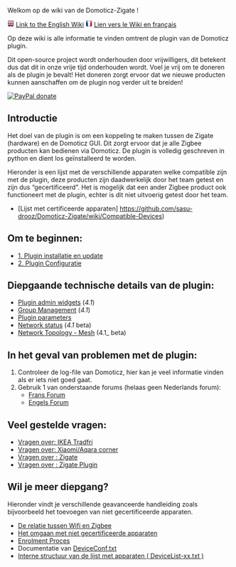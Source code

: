 Welkom op de wiki van de Domoticz-Zigate !

<a href=en-eng/Home.md><img src="Images/flag_uk.png" width="15" height="15"></a> [Link to the English Wiki](../en-eng/Home.md) <a href=fr-fr/Home.md><img src="../Images/flag_france.png" width="15" height="15"></a> [Lien vers le Wiki en français](../fr-fr/Home.md) 

Op deze wiki is alle informatie te vinden omtrent de plugin van de Domoticz plugin.

Dit open-source project wordt onderhouden door vrijwilligers, dit betekent dus dat dit in onze vrije tijd onderhouden wordt. Voel je vrij om te doneren als de plugin je bevalt! Het doneren zorgt ervoor dat we nieuwe producten kunnen aanschaffen om de plugin nog verder uit te breiden!

[![PayPal donate](https://camo.githubusercontent.com/d5d24e33e2f4b6fe53987419a21b203c03789a8f/68747470733a2f2f696d672e736869656c64732e696f2f62616467652f446f6e6174652d50617950616c2d677265656e2e737667)](https://paypal.me/pipiche)

## Introductie
Het doel van de plugin is om een koppeling te maken tussen de Zigate (hardware) en de Domoticz GUI. Dit zorgt ervoor dat je alle Zigbee producten kan bedienen via Domoticz. De plugin is volledig geschreven in python en dient los geïnstalleerd te worden.

Hieronder is een lijst met de verschillende apparaten welke compatible zijn met de plugin, deze producten zijn daadwerkelijk door het team getest en zijn dus “gecertificeerd”. Het is mogelijk dat een ander Zigbee product ook functioneert met de plugin, echter is dit niet uitvoerig getest door het team.
* [Lijst met certificeerde apparaten] https://github.com/sasu-drooz/Domoticz-Zigate/wiki/Compatible-Devices)

## Om te beginnen:
* [1. Plugin installatie en update](https://github.com/sasu-drooz/Domoticz-Zigate/wiki/Plugin-Installation)
* [2. Plugin Configuratie](https://github.com/sasu-drooz/Domoticz-Zigate/wiki/Plugin-Configuration)

## Diepgaande technische details van de plugin:

* [Plugin admin widgets](https://github.com/sasu-drooz/Domoticz-Zigate/wiki/Plugin-Administration) (_4.1_)
* [Group Management](https://github.com/sasu-drooz/Domoticz-Zigate/wiki/Group-Management) (_4.1_)
* [Plugin parameters](https://github.com/sasu-drooz/Domoticz-Zigate/wiki/PluginConf.txt)
* [Network status](https://github.com/sasu-drooz/Domoticz-Zigate/wiki/Network-Status) (_4.1_ beta)
* [Network Topology - Mesh](https://github.com/sasu-drooz/Domoticz-Zigate/wiki/Network-Topology---LQI-report) (4.1_ beta)

## In het geval van problemen met de plugin:

1. Controleer de log-file van Domoticz, hier kan je veel informatie vinden als er iets niet goed gaat.
2. Gebruik 1 van onderstaande forums (helaas geen Nederlands forum):
   * [Frans Forum](https://easydomoticz.com/forum/viewforum.php?f=28)
   * [Engels Forum](https://www.domoticz.com/forum/viewforum.php?f=68)


##
## Veel gestelde vragen:
* [Vragen over: IKEA Tradfri](https://github.com/sasu-drooz/Domoticz-Zigate/wiki/IKEA-Tradfri-corner)
* [Vragen over: Xiaomi/Aqara corner](https://github.com/sasu-drooz/Domoticz-Zigate/wiki/Xiaomi-Corner)
* [Vragen over : Zigate](https://github.com/sasu-drooz/Domoticz-Zigate/wiki/Zigate-FAQ)
* [Vragen over : Zigate Plugin](https://github.com/sasu-drooz/Domoticz-Zigate/wiki/Zigate-Plugin-FAQ)

## Wil je meer diepgang?
Hieronder vindt je verschillende geavanceerde handleiding zoals bijvoorbeeld het toevoegen van niet gecertificeerde apparaten.
* [De relatie tussen Wifi en Zigbee](https://github.com/sasu-drooz/Domoticz-Zigate/wiki/Co-existence-of-IEEE-802.15.4-at-2.4-GHz-and-Zigbee)
* [Het omgaan met niet gecertificeerde apparaten](https://github.com/sasu-drooz/Domoticz-Zigate/wiki/Dealing-with-un-certified-device)
* [Enrolment Proces](https://github.com/sasu-drooz/Domoticz-Zigate/wiki/Enrolment-process)
* Documentatie van [DeviceConf.txt](https://github.com/sasu-drooz/Domoticz-Zigate/wiki/DeviceConf)
* [Interne structuur van de lijst met apparaten ( DeviceList-xx.txt )](https://github.com/sasu-drooz/Domoticz-Zigate/wiki/Structure-of-ListOfDevices)
